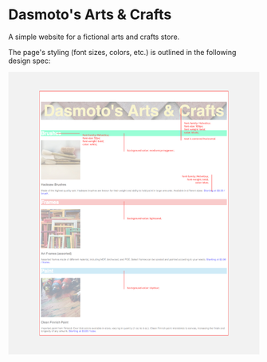 # Dasmoto's Arts & Crafts

A simple website for a fictional arts and crafts store.

The page's styling (font sizes, colors, etc.) is outlined in the following design spec:

![design spec](resources/images/dasmotos-arts_redline.jpg)

